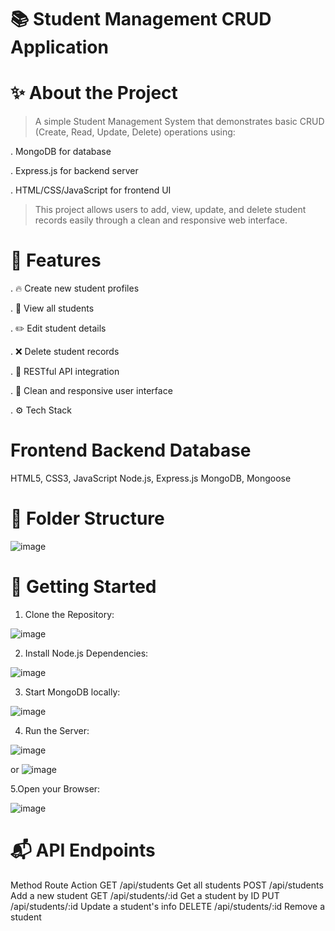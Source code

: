 # 📚 Student Management CRUD Application


# ✨ About the Project
> A simple Student Management System that demonstrates basic CRUD (Create, Read, Update, Delete) operations using:

. MongoDB for database

. Express.js for backend server

. HTML/CSS/JavaScript for frontend UI

> This project allows users to add, view, update, and delete student records easily through a clean and responsive web interface.

# 🎯 Features
. 🔥 Create new student profiles

. 🧾 View all students

. ✏️ Edit student details

. ❌ Delete student records

. 🔗 RESTful API integration

. 🎨 Clean and responsive user interface

. ⚙️ Tech Stack

# Frontend	Backend	Database
HTML5, CSS3, JavaScript	Node.js, Express.js	MongoDB, Mongoose

# 📂 Folder Structure

![image](https://github.com/user-attachments/assets/cf1ee2bb-edfa-41ef-a8a2-788366a9ed45)


# 🚀 Getting Started
1. Clone the Repository:

![image](https://github.com/user-attachments/assets/06a10840-ef75-4f0a-803e-187a71f0c9a3)


2. Install Node.js Dependencies:

![image](https://github.com/user-attachments/assets/b86ea184-f0ad-46df-a8ef-19717a8cd893)


3. Start MongoDB locally:
   
![image](https://github.com/user-attachments/assets/0a93f4bd-0bf3-4664-8b43-0381d35e7e47)

4. Run the Server:

![image](https://github.com/user-attachments/assets/9c562f31-f50c-4bc8-abbb-e0121189b512)

or
![image](https://github.com/user-attachments/assets/11db7360-00c0-476c-84c6-9223714116e4)

5.Open your Browser:

![image](https://github.com/user-attachments/assets/34dfd060-c5da-4777-9b4d-42757f3d579f)

# 📬 API Endpoints

Method	Route	Action
GET	/api/students	Get all students
POST	/api/students	Add a new student
GET	/api/students/:id	Get a student by ID
PUT	/api/students/:id	Update a student's info
DELETE	/api/students/:id	Remove a student
